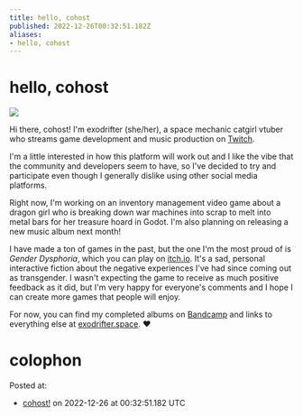 ```yaml
---
title: hello, cohost
published: 2022-12-26T00:32:51.182Z
aliases:
- hello, cohost
---
```


# hello, cohost

![](20221226-welcome-to-cohost.png)

Hi there, cohost! I'm exodrifter (she/her), a space mechanic catgirl vtuber who streams game development and music production on [Twitch](https://www.twitch.tv/exodrifter_).

I'm a little interested in how this platform will work out and I like the vibe that the community and developers seem to have, so I've decided to try and participate even though I generally dislike using other social media platforms.

Right now, I'm working on an inventory management video game about a dragon girl who is breaking down war machines into scrap to melt into metal bars for her treasure hoard in Godot. I'm also planning on releasing a new music album next month!

I have made a ton of games in the past, but the one I'm the most proud of is _Gender Dysphoria_, which you can play on [itch.io](https://exodrifter.itch.io/gender-dysphoria). It's a sad, personal interactive fiction about the negative experiences I've had since coming out as transgender. I wasn't expecting the game to receive as much positive feedback as it did, but I'm very happy for everyone's comments and I hope I can create more games that people will enjoy.

For now, you can find my completed albums on [Bandcamp](https://music.exodrifter.space) and links to everything else at [exodrifter.space](https://exodrifter.space). ❤️

# colophon

Posted at:
- [cohost!](https://cohost.org/exodrifter/post/707480-hello-cohost) on 2022-12-26 at 00:32:51.182 UTC
